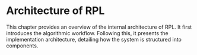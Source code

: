 # Architecture of RPL

This chapter provides an overview of the internal architecture of RPL. It first introduces the algorithmic workflow. Following this, it presents the implementation architecture, detailing how the system is structured into components.
